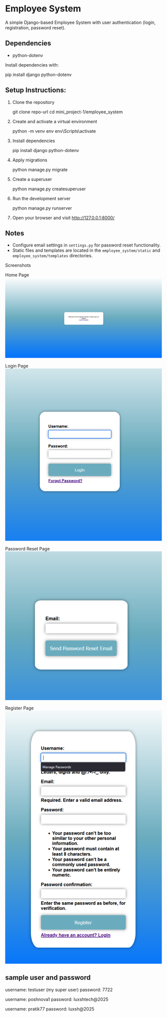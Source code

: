 # Employee System

A simple Django-based Employee System with user authentication (login, registration, password reset).

## Dependencies

- python-dotenv

Install dependencies with:

pip install django python-dotenv


## Setup Instructions:

1. Clone the repository

   git clone repo-url
   cd mini_project-1/employee_system

2. Create and activate a virtual environment

   python -m venv env
   env\Scripts\activate

3. Install dependencies

   pip install django python-dotenv

4. Apply migrations

   python manage.py migrate

5. Create a superuser

   python manage.py createsuperuser

6. Run the development server

   python manage.py runserver
   
7. Open your browser and visit http://127.0.0.1:8000/

## Notes

- Configure email settings in `settings.py` for password reset functionality.
- Static files and templates are located in the `employee_system/static` and `employee_system/templates` directories.

Screenshots

Home Page
![Home Page](employee_system/employee_system/home.png)

Login Page
![Login Page](employee_system/employee_system/login.png)

Password Reset Page
![Password Reset Page](employee_system/employee_system/password%20reset.png)

Register Page
![Register Page](employee_system/employee_system/register.png) 



## sample user and password

username: testuser (my super user)
password: 7722

username: poshnova1
password: luxshtech@2025

username: pratik77
password: luxsh@2025